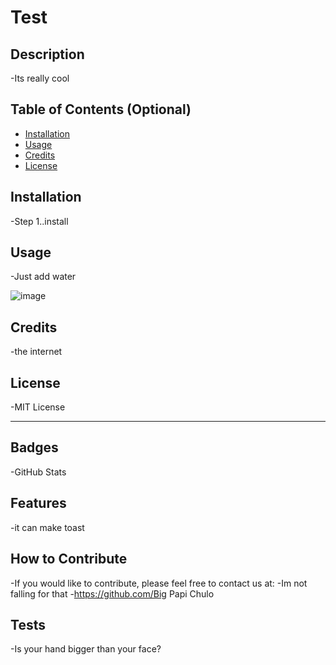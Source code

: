 
  
  # Test

  ## Description 

  -Its really cool
  
  ## Table of Contents (Optional)
  
  - [Installation](#installation)
  - [Usage](#usage)
  - [Credits](#credits)
  - [License](#license)

  ## Installation

  -Step 1..install
 
  
  ## Usage

  -Just add water
 
  
  ![image](assets/images/screenshot.png)
    
  ## Credits

  -the internet
  
  ## License

  -MIT License
  
  ---
  
  ## Badges

  -GitHub Stats
  
  ## Features

  -it can make toast
  
  ## How to Contribute

  -If you would like to contribute, please feel free to contact us at:
  -Im not falling for that
  -https://github.com/Big Papi Chulo
 
  ## Tests
 -Is your hand bigger than your face?
